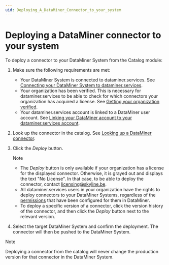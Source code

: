```yaml
---
uid: Deploying_A_DataMiner_Connector_to_your_system
---
```


# Deploying a DataMiner connector to your system

To deploy a connector to your DataMiner System from the Catalog module:

1. Make sure the following requirements are met:

   - Your DataMiner System is connected to dataminer.services. See [Connecting your DataMiner System to dataminer.services](xref:Connecting_your_DataMiner_System_to_the_cloud).
   - Your organization has been verified. This is necessary for dataminer.services to be able to check for which connectors your organization has acquired a license. See [Getting your organization verified](xref:CloudConnectionVerification).
   - Your dataminer.services account is linked to a DataMiner user account. See [Linking your DataMiner account to your dataminer.services account](xref:Linking_your_DataMiner_and_DCP_account).

1. Look up the connector in the catalog. See [Looking up a DataMiner connector](xref:Looking_up_a_DataMiner_connector).

1. Click the *Deploy* button.

   > [!NOTE]
   >
   > - The *Deploy* button is only available if your organization has a license for the displayed connector. Otherwise, it is grayed out and displays the text "No License". In that case, to be able to deploy the connector, contact <licensing@skyline.be>.
   > - All dataminer.services users in your organization have the rights to deploy connectors to your DataMiner Systems, regardless of the [permissions](xref:DataMiner_user_permissions) that have been configured for them in DataMiner.
   > - To deploy a specific version of a connector, click the version history of the connector, and then click the *Deploy* button next to the relevant version.

1. Select the target DataMiner System and confirm the deployment. The connector will then be pushed to the DataMiner System.

> [!NOTE]
> Deploying a connector from the catalog will never change the production version for that connector in the DataMiner System.
